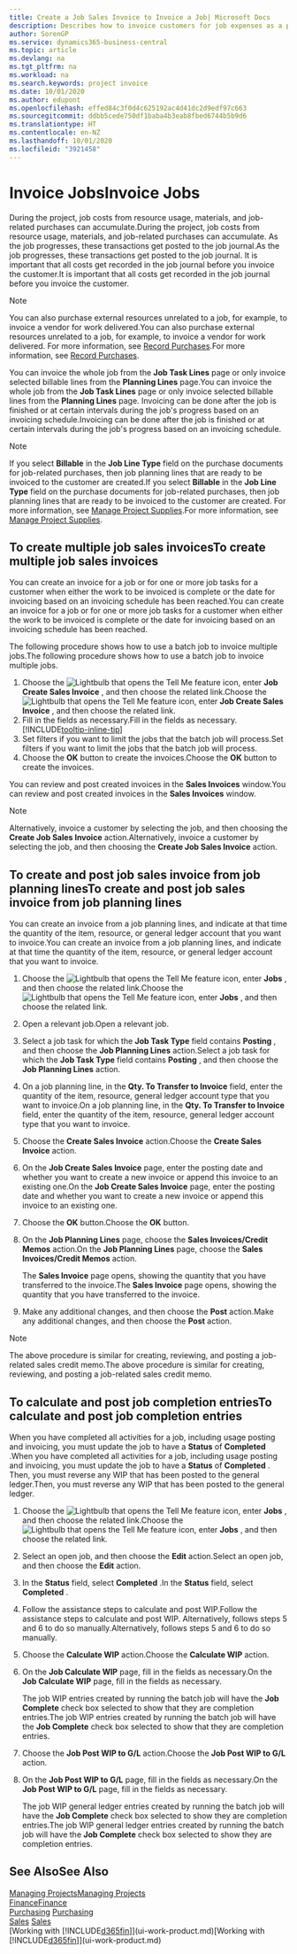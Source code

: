 ```yaml
---
title: Create a Job Sales Invoice to Invoice a Job| Microsoft Docs
description: Describes how to invoice customers for job expenses as a project progresses.
author: SorenGP
ms.service: dynamics365-business-central
ms.topic: article
ms.devlang: na
ms.tgt_pltfrm: na
ms.workload: na
ms.search.keywords: project invoice
ms.date: 10/01/2020
ms.author: edupont
ms.openlocfilehash: effed84c3f0d4c625192ac4d41dc2d9edf97c663
ms.sourcegitcommit: ddbb5cede750df1baba4b3eab8fbed6744b5b9d6
ms.translationtype: HT
ms.contentlocale: en-NZ
ms.lasthandoff: 10/01/2020
ms.locfileid: "3921458"
---
```

# <a name="invoice-jobs"></a><span data-ttu-id="b5834-103">Invoice Jobs</span><span class="sxs-lookup"><span data-stu-id="b5834-103">Invoice Jobs</span></span>
<span data-ttu-id="b5834-104">During the project, job costs from resource usage, materials, and job-related purchases can accumulate.</span><span class="sxs-lookup"><span data-stu-id="b5834-104">During the project, job costs from resource usage, materials, and job-related purchases can accumulate.</span></span> <span data-ttu-id="b5834-105">As the job progresses, these transactions get posted to the job journal.</span><span class="sxs-lookup"><span data-stu-id="b5834-105">As the job progresses, these transactions get posted to the job journal.</span></span> <span data-ttu-id="b5834-106">It is important that all costs get recorded in the job journal before you invoice the customer.</span><span class="sxs-lookup"><span data-stu-id="b5834-106">It is important that all costs get recorded in the job journal before you invoice the customer.</span></span>

> [!NOTE]
> <span data-ttu-id="b5834-107">You can also purchase external resources unrelated to a job, for example, to invoice a vendor for work delivered.</span><span class="sxs-lookup"><span data-stu-id="b5834-107">You can also purchase external resources unrelated to a job, for example, to invoice a vendor for work delivered.</span></span> <span data-ttu-id="b5834-108">For more information, see [Record Purchases](purchasing-how-record-purchases.md).</span><span class="sxs-lookup"><span data-stu-id="b5834-108">For more information, see [Record Purchases](purchasing-how-record-purchases.md).</span></span>

<span data-ttu-id="b5834-109">You can invoice the whole job from the **Job Task Lines** page or only invoice selected billable lines from the **Planning Lines** page.</span><span class="sxs-lookup"><span data-stu-id="b5834-109">You can invoice the whole job from the **Job Task Lines** page or only invoice selected billable lines from the **Planning Lines** page.</span></span> <span data-ttu-id="b5834-110">Invoicing can be done after the job is finished or at certain intervals during the job's progress based on an invoicing schedule.</span><span class="sxs-lookup"><span data-stu-id="b5834-110">Invoicing can be done after the job is finished or at certain intervals during the job's progress based on an invoicing schedule.</span></span>

> [!NOTE]  
> <span data-ttu-id="b5834-111">If you select **Billable** in the **Job Line Type** field on the purchase documents for job-related purchases, then job planning lines that are ready to be invoiced to the customer are created.</span><span class="sxs-lookup"><span data-stu-id="b5834-111">If you select **Billable** in the **Job Line Type** field on the purchase documents for job-related purchases, then job planning lines that are ready to be invoiced to the customer are created.</span></span> <span data-ttu-id="b5834-112">For more information, see [Manage Project Supplies](projects-how-manage-project-supplies.md).</span><span class="sxs-lookup"><span data-stu-id="b5834-112">For more information, see [Manage Project Supplies](projects-how-manage-project-supplies.md).</span></span>

## <a name="to-create-multiple-job-sales-invoices"></a><span data-ttu-id="b5834-113">To create multiple job sales invoices</span><span class="sxs-lookup"><span data-stu-id="b5834-113">To create multiple job sales invoices</span></span>
<span data-ttu-id="b5834-114">You can create an invoice for a job or for one or more job tasks for a customer when either the work to be invoiced is complete or the date for invoicing based on an invoicing schedule has been reached.</span><span class="sxs-lookup"><span data-stu-id="b5834-114">You can create an invoice for a job or for one or more job tasks for a customer when either the work to be invoiced is complete or the date for invoicing based on an invoicing schedule has been reached.</span></span>

<span data-ttu-id="b5834-115">The following procedure shows how to use a batch job to invoice multiple jobs.</span><span class="sxs-lookup"><span data-stu-id="b5834-115">The following procedure shows how to use a batch job to invoice multiple jobs.</span></span>  

1. <span data-ttu-id="b5834-116">Choose the ![Lightbulb that opens the Tell Me feature](media/ui-search/search_small.png "Tell me what you want to do") icon, enter **Job Create Sales Invoice** , and then choose the related link.</span><span class="sxs-lookup"><span data-stu-id="b5834-116">Choose the ![Lightbulb that opens the Tell Me feature](media/ui-search/search_small.png "Tell me what you want to do") icon, enter **Job Create Sales Invoice** , and then choose the related link.</span></span>  
2. <span data-ttu-id="b5834-117">Fill in the fields as necessary.</span><span class="sxs-lookup"><span data-stu-id="b5834-117">Fill in the fields as necessary.</span></span> [!INCLUDE[tooltip-inline-tip](includes/tooltip-inline-tip_md.md)]
3. <span data-ttu-id="b5834-118">Set filters if you want to limit the jobs that the batch job will process.</span><span class="sxs-lookup"><span data-stu-id="b5834-118">Set filters if you want to limit the jobs that the batch job will process.</span></span>
4. <span data-ttu-id="b5834-119">Choose the **OK** button to create the invoices.</span><span class="sxs-lookup"><span data-stu-id="b5834-119">Choose the **OK** button to create the invoices.</span></span>  

<span data-ttu-id="b5834-120">You can review and post created invoices in the **Sales Invoices** window.</span><span class="sxs-lookup"><span data-stu-id="b5834-120">You can review and post created invoices in the **Sales Invoices** window.</span></span>

> [!NOTE]
> <span data-ttu-id="b5834-121">Alternatively, invoice a customer by selecting the job, and then choosing the **Create Job Sales Invoice** action.</span><span class="sxs-lookup"><span data-stu-id="b5834-121">Alternatively, invoice a customer by selecting the job, and then choosing the **Create Job Sales Invoice** action.</span></span> 

## <a name="to-create-and-post-job-sales-invoice-from-job-planning-lines"></a><span data-ttu-id="b5834-122">To create and post job sales invoice from job planning lines</span><span class="sxs-lookup"><span data-stu-id="b5834-122">To create and post job sales invoice from job planning lines</span></span>
<span data-ttu-id="b5834-123">You can create an invoice from a job planning lines, and indicate at that time the quantity of the item, resource, or general ledger account that you want to invoice.</span><span class="sxs-lookup"><span data-stu-id="b5834-123">You can create an invoice from a job planning lines, and indicate at that time the quantity of the item, resource, or general ledger account that you want to invoice.</span></span>

1. <span data-ttu-id="b5834-124">Choose the ![Lightbulb that opens the Tell Me feature](media/ui-search/search_small.png "Tell me what you want to do") icon, enter **Jobs** , and then choose the related link.</span><span class="sxs-lookup"><span data-stu-id="b5834-124">Choose the ![Lightbulb that opens the Tell Me feature](media/ui-search/search_small.png "Tell me what you want to do") icon, enter **Jobs** , and then choose the related link.</span></span>
2. <span data-ttu-id="b5834-125">Open a relevant job.</span><span class="sxs-lookup"><span data-stu-id="b5834-125">Open a relevant job.</span></span>
3. <span data-ttu-id="b5834-126">Select a job task for which the **Job Task Type** field contains **Posting** , and then choose the **Job Planning Lines** action.</span><span class="sxs-lookup"><span data-stu-id="b5834-126">Select a job task for which the **Job Task Type** field contains **Posting** , and then choose the **Job Planning Lines** action.</span></span>  
4. <span data-ttu-id="b5834-127">On a job planning line, in the **Qty. To Transfer to Invoice** field, enter the quantity of the item, resource, general ledger account type that you want to invoice.</span><span class="sxs-lookup"><span data-stu-id="b5834-127">On a job planning line, in the **Qty. To Transfer to Invoice** field, enter the quantity of the item, resource, general ledger account type that you want to invoice.</span></span>  
5. <span data-ttu-id="b5834-128">Choose the **Create Sales Invoice** action.</span><span class="sxs-lookup"><span data-stu-id="b5834-128">Choose the **Create Sales Invoice** action.</span></span>
6. <span data-ttu-id="b5834-129">On the **Job Create Sales Invoice** page, enter the posting date and whether you want to create a new invoice or append this invoice to an existing one.</span><span class="sxs-lookup"><span data-stu-id="b5834-129">On the **Job Create Sales Invoice** page, enter the posting date and whether you want to create a new invoice or append this invoice to an existing one.</span></span>
7. <span data-ttu-id="b5834-130">Choose the **OK** button.</span><span class="sxs-lookup"><span data-stu-id="b5834-130">Choose the **OK** button.</span></span>  
8. <span data-ttu-id="b5834-131">On the **Job Planning Lines** page, choose the **Sales Invoices/Credit Memos** action.</span><span class="sxs-lookup"><span data-stu-id="b5834-131">On the **Job Planning Lines** page, choose the **Sales Invoices/Credit Memos** action.</span></span>

    <span data-ttu-id="b5834-132">The **Sales Invoice** page opens, showing the quantity that you have transferred to the invoice.</span><span class="sxs-lookup"><span data-stu-id="b5834-132">The **Sales Invoice** page opens, showing the quantity that you have transferred to the invoice.</span></span>
9. <span data-ttu-id="b5834-133">Make any additional changes, and then choose the **Post** action.</span><span class="sxs-lookup"><span data-stu-id="b5834-133">Make any additional changes, and then choose the **Post** action.</span></span>

> [!NOTE]  
>   <span data-ttu-id="b5834-134">The above procedure is similar for creating, reviewing, and posting a job-related sales credit memo.</span><span class="sxs-lookup"><span data-stu-id="b5834-134">The above procedure is similar for creating, reviewing, and posting a job-related sales credit memo.</span></span>

## <a name="to-calculate-and-post-job-completion-entries"></a><span data-ttu-id="b5834-135">To calculate and post job completion entries</span><span class="sxs-lookup"><span data-stu-id="b5834-135">To calculate and post job completion entries</span></span>
<span data-ttu-id="b5834-136">When you have completed all activities for a job, including usage posting and invoicing, you must update the job to have a **Status** of **Completed** .</span><span class="sxs-lookup"><span data-stu-id="b5834-136">When you have completed all activities for a job, including usage posting and invoicing, you must update the job to have a **Status** of **Completed** .</span></span> <span data-ttu-id="b5834-137">Then, you must reverse any WIP that has been posted to the general ledger.</span><span class="sxs-lookup"><span data-stu-id="b5834-137">Then, you must reverse any WIP that has been posted to the general ledger.</span></span>

1. <span data-ttu-id="b5834-138">Choose the ![Lightbulb that opens the Tell Me feature](media/ui-search/search_small.png "Tell me what you want to do") icon, enter **Jobs** , and then choose the related link.</span><span class="sxs-lookup"><span data-stu-id="b5834-138">Choose the ![Lightbulb that opens the Tell Me feature](media/ui-search/search_small.png "Tell me what you want to do") icon, enter **Jobs** , and then choose the related link.</span></span>  
2. <span data-ttu-id="b5834-139">Select an open job, and then choose the **Edit** action.</span><span class="sxs-lookup"><span data-stu-id="b5834-139">Select an open job, and then choose the **Edit** action.</span></span>
3. <span data-ttu-id="b5834-140">In the **Status** field, select **Completed** .</span><span class="sxs-lookup"><span data-stu-id="b5834-140">In the **Status** field, select **Completed** .</span></span>
4. <span data-ttu-id="b5834-141">Follow the assistance steps to calculate and post WIP.</span><span class="sxs-lookup"><span data-stu-id="b5834-141">Follow the assistance steps to calculate and post WIP.</span></span> <span data-ttu-id="b5834-142">Alternatively, follows steps 5 and 6 to do so manually.</span><span class="sxs-lookup"><span data-stu-id="b5834-142">Alternatively, follows steps 5 and 6 to do so manually.</span></span>  
5. <span data-ttu-id="b5834-143">Choose the **Calculate WIP** action.</span><span class="sxs-lookup"><span data-stu-id="b5834-143">Choose the **Calculate WIP** action.</span></span>
6. <span data-ttu-id="b5834-144">On the **Job Calculate WIP** page, fill in the fields as necessary.</span><span class="sxs-lookup"><span data-stu-id="b5834-144">On the **Job Calculate WIP** page, fill in the fields as necessary.</span></span>  

     <span data-ttu-id="b5834-145">The job WIP entries created by running the batch job will have the **Job Complete** check box selected to show that they are completion entries.</span><span class="sxs-lookup"><span data-stu-id="b5834-145">The job WIP entries created by running the batch job will have the **Job Complete** check box selected to show that they are completion entries.</span></span>  
7. <span data-ttu-id="b5834-146">Choose the **Job Post WIP to G/L** action.</span><span class="sxs-lookup"><span data-stu-id="b5834-146">Choose the **Job Post WIP to G/L** action.</span></span>
8. <span data-ttu-id="b5834-147">On the **Job Post WIP to G/L** page, fill in the fields as necessary.</span><span class="sxs-lookup"><span data-stu-id="b5834-147">On the **Job Post WIP to G/L** page, fill in the fields as necessary.</span></span>  

     <span data-ttu-id="b5834-148">The job WIP general ledger entries created by running the batch job will have the **Job Complete** check box selected to show they are completion entries.</span><span class="sxs-lookup"><span data-stu-id="b5834-148">The job WIP general ledger entries created by running the batch job will have the **Job Complete** check box selected to show they are completion entries.</span></span>

## <a name="see-also"></a><span data-ttu-id="b5834-149">See Also</span><span class="sxs-lookup"><span data-stu-id="b5834-149">See Also</span></span>
[<span data-ttu-id="b5834-150">Managing Projects</span><span class="sxs-lookup"><span data-stu-id="b5834-150">Managing Projects</span></span>](projects-manage-projects.md)  
[<span data-ttu-id="b5834-151">Finance</span><span class="sxs-lookup"><span data-stu-id="b5834-151">Finance</span></span>](finance.md)  
<span data-ttu-id="b5834-152">[Purchasing](purchasing-manage-purchasing.md)       </span><span class="sxs-lookup"><span data-stu-id="b5834-152">[Purchasing](purchasing-manage-purchasing.md)       </span></span>  
<span data-ttu-id="b5834-153">[Sales](sales-manage-sales.md)    </span><span class="sxs-lookup"><span data-stu-id="b5834-153">[Sales](sales-manage-sales.md)    </span></span>  
<span data-ttu-id="b5834-154">[Working with [!INCLUDE[d365fin](includes/d365fin_md.md)]](ui-work-product.md)</span><span class="sxs-lookup"><span data-stu-id="b5834-154">[Working with [!INCLUDE[d365fin](includes/d365fin_md.md)]](ui-work-product.md)</span></span>  
